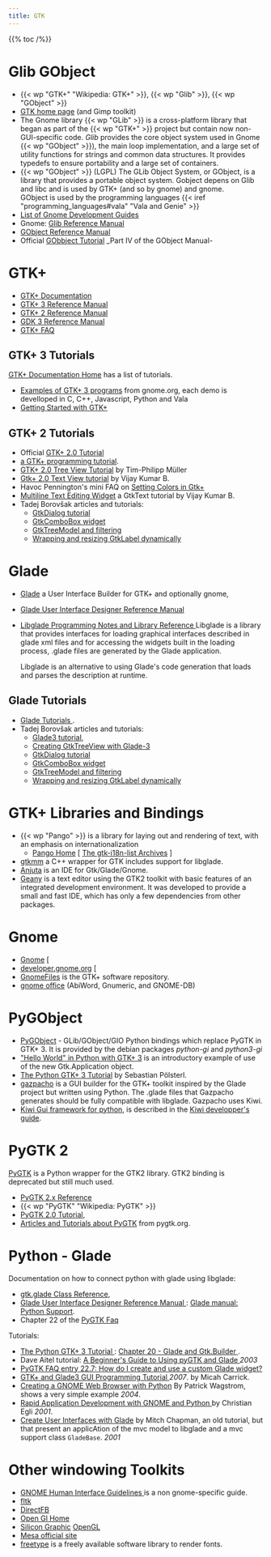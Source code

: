 ```yaml
---
title: GTK
---
```


{{% toc /%}}

# Glib GObject
-   {{< wp "GTK+"  "Wikipedia: GTK+" >}}, {{< wp "Glib" >}}, {{< wp "GObject" >}}
-   [GTK home page](http://www.gtk.org/) (and Gimp toolkit)
-   The Gnome library {{< wp "GLib" >}} is a cross-platform  library that began as part of
    the {{< wp "GTK+" >}} project but contain now non-GUI-specific code.
    _Glib_ provides the core object system used in Gnome {{< wp "GObject" >}}), the main loop
    implementation, and a large set of utility functions for strings and
    common data structures. It provides typedefs to ensure portability
    and a large set of containers.
-   {{< wp "GObject" >}} (LGPL) The GLib Object System, or GObject, is a library
    that provides a portable object system.  Gobject depens on Glib
    and libc and is used by GTK+ (and so by gnome) and gnome.<br />
    GObject is used by the programming languages
    {{< iref "programming_languages#vala" "Vala and Genie" >}}
-   [List of Gnome Development Guides
    ](https://developer.gnome.org/guides)
-   Gnome:  [Glib Reference Manual](http://library.gnome.org/devel/glib/stable/)
-   [GObject Reference Manual](http://developer.gnome.org/gobject/stable/)
-   Official [GObbject Tutorial](http://developer.gnome.org/gobject/stable/pt02.html)
    _Part IV of the GObject Manual-

# GTK+
-   [GTK+ Documentation](http://www.gtk.org/documentation.php)
-   [GTK+ 3 Reference Manual](https://developer.gnome.org/gtk3/stable/)
-   [GTK+ 2 Reference Manual](https://developer.gnome.org/gtk2/)
-   [GDK 3 Reference Manual](https://developer.gnome.org/gdk3/stable/)
-   [GTK+ FAQ](https://developer.gnome.org/gtk3/stable/gtk-question-index.html)

##  GTK+ 3 Tutorials
[GTK+ Documentation Home](http://www.gtk.org/documentation.php)
has a list of tutorials.

-   [Examples of GTK+ 3 programs](https://developer.gnome.org/gnome-devel-demos)
    from gnome.org, each demo is develloped in C, C++, Javascript, Python and Vala
-   [Getting Started with GTK+
    ](https://developer.gnome.org/gtk3/stable/gtk-getting-started.html)

## GTK+ 2 Tutorials
-   Official [GTK+ 2.0 Tutorial](http://library.gnome.org/devel/gtk-tutorial/stable/)
-   [a GTK+ programming tutorial](http://zetcode.com/tutorials/gtktutorial/).
-   [GTK+ 2.0 Tree View Tutorial](http://scentric.net/tutorial/) by
    Tim-Philipp Müller
-   [Gtk+ 2.0 Text View tutorial](http://www.bravegnu.org/gtktext/)
    by Vijay Kumar B.
-   Havoc Pennington's mini FAQ on
    [Setting Colors in Gtk+](http://ometer.com/gtk-colors.html)
-   [Multiline Text Editing Widget](http://www.bravegnu.org/gtktext/)
    a GtkText tutorial by Vijay Kumar B.
-   Tadej Borovšak articles and tutorials:
    - [GtkDialog tutorial](http://tadeboro.blogspot.com/2009/04/gtkdialog-tutorial-part-1.html)
    - [GtkComboBox widget](http://tadeboro.blogspot.com/2009/04/gtkcombobox-widget-part-1.html)
    - [GtkTreeModel and filtering](http://tadeboro.blogspot.com/2009/05/gtktreemodel-and-filtering.html)
    - [Wrapping and resizing GtkLabel dynamically](http://tadeboro.blogspot.com/search/label/Tips)

# Glade
-   [Glade](http://glade.gnome.org/) a User Interface Builder for
    GTK+ and optionally gnome,
-   [Glade User Interface Designer Reference Manual
    ](https://developer.gnome.org/gladeui/)
-   [Libglade Programming Notes and Library Reference
    ](https://developer.gnome.org/libglade/stable/)
    Libglade is a library that provides interfaces for loading
    graphical interfaces described in glade xml files and for
    accessing the widgets built in the loading process, .glade files
    are generated by the Glade application.

    Libglade is an alternative to using Glade's code generation
    that loads and parses the description at runtime.

## Glade Tutorials
-   [Glade Tutorials
    ](https://wiki.gnome.org/action/show/Apps/Glade/Tutorials).
-   Tadej Borovšak articles and tutorials:
    - [Glade3 tutorial](http://tadeboro.blogspot.com/2009/09/glade3-tutorial-1-introduction.html),
    - [Creating GtkTreeView with Glade-3](http://tadeboro.blogspot.com/2009/04/creatin-gtktreeview-with-glade-3.html)
    - [GtkDialog tutorial](http://tadeboro.blogspot.com/2009/04/gtkdialog-tutorial-part-1.html)
    - [GtkComboBox widget](http://tadeboro.blogspot.com/2009/04/gtkcombobox-widget-part-1.html)
    - [GtkTreeModel and filtering](http://tadeboro.blogspot.com/2009/05/gtktreemodel-and-filtering.html)
    - [Wrapping and resizing GtkLabel dynamically](http://tadeboro.blogspot.com/search/label/Tips)

# GTK+ Libraries and Bindings
-   {{< wp "Pango" >}} is a library for laying out and rendering of text, with an emphasis on internationalization
    - [Pango Home](http://www.pango.org) [
    [The gtk-i18n-list Archives](http://mail.gnome.org/archives/gtk-i18n-list/)
    ]
-   [gtkmm](http://www.gtkmm.org/)  a C++ wrapper for GTK includes
    support for libglade.
-   [Anjuta](http://www.anjuta.org/) is an IDE for Gtk/Glade/Gnome.
-   [Geany](http://geany.uvena.de "geany.uvena.de") is a text
    editor using the GTK2 toolkit with basic features of an integrated
    development environment. It was developed to provide a small and
    fast IDE, which has only a few dependencies from other packages.

# Gnome
-   [Gnome](http://www.gnome.org/) [
-   [developer.gnome.org](http://developer.gnome.org) [
-   [GnomeFiles](http://www.gnomefiles.org/) is the GTK+ software
    repository.
-   [gnome office](http://www.gnome.org/gnome-office/) (AbiWord,
    Gnumeric, and GNOME-DB)

# PyGObject

-   [PyGObject](https://wiki.gnome.org/action/show/Projects/PyGObject) -
     GLib/GObject/GIO Python bindings which replace PyGTK in GTK+ 3.
     It is provided by the debian packages _python-gi_ and _python3-gi_
-   ["Hello World" in Python with GTK+ 3](http://www.micahcarrick.com/gtk3-python-hello-world.html)
    is an introductory example of use of the new Gtk.Application object.
-   [The Python GTK+ 3 Tutorial](http://python-gtk-3-tutorial.readthedocs.org/en/latest/)
    by Sebastian Pölsterl.
-   [gazpacho](http://gazpacho.sicem.biz/) is a GUI builder for the
    GTK+ toolkit inspired by the Glade project but written using
    Python. The .glade files that Gazpacho generates should be fully
    compatible with libglade. Gazpacho uses Kiwi.
-   [Kiwi Gui framework for python](http://www.async.com.br/projects/kiwi/),
    is described in the
    [Kiwi developper's guide](http://www.async.com.br/projects/kiwi/howto/).

# PyGTK 2
[PyGTK](http://www.pygtk.org/) is a Python wrapper for the GTK2
library. GTK2 binding is deprecated but still much used.

-   [PyGTK 2.x Reference](http://www.pygtk.org/pygtk2reference/index.html)
-   {{< wp "PyGTK"  "Wikipedia: PyGTK" >}}
-   [PyGTK 2.0 Tutorial](http://www.pygtk.org/pygtk2tutorial/index.html),
-   [Articles and Tutorials about PyGTK](http://www.pygtk.org/articles.html) from pygtk.org.

# Python - Glade
Documentation on how to connect python with glade using libglade:
-   [gtk.glade Class Reference](http://www.pygtk.org/pygtk2reference/class-gladexml.html),
-   [Glade User Interface Designer Reference Manual
    ](https://developer.gnome.org/gladeui/):
    [Glade manual: Python Support](https://developer.gnome.org/gladeui/stable/pythonsupport.html).
-   Chapter 22 of the [PyGTK Faq](http://www.async.com.br/faq/pygtk/)

Tutorials:

-   [The Python GTK+ 3 Tutorial
    ](http://python-gtk-3-tutorial.readthedocs.org/en/latest/):
    [Chapter 20 - Glade and Gtk.Builder
    ](http://python-gtk-3-tutorial.readthedocs.org/en/latest/builder.html?highlight=glade).
-   Dave Aitel tutorial:
    [A Beginner's Guide to Using pyGTK and Glade
    ](http://www.linuxjournal.com/article/6586) _2003_
-   [PyGTK FAQ entry 22.7: How do I create and use a custom Glade widget?
    ](http://www.async.com.br/faq/pygtk/index.py?req=show&file=faq22.007.htp)
-   [GTK+ and Glade3 GUI Programming Tutorial
    ](http://www.micahcarrick.com/12-24-2007/gtk-glade-tutorial-part-1.html) _2007_.
    by Micah Carrick.
-   [Creating a GNOME Web Browser with Python](http://patrick.wagstrom.net/tutorials/pygtkmozembed/pygtkmozembed.html)
    By Patrick Wagstrom, shows a very simple example _2004_.
-   [Rapid Application Development with GNOME and Python
    ](http://www.ukuug.org/events/linux2001/papers/html/CEgli/Gnome-Talk.html)
    by Christian Egli _2001_.
-   [Create User Interfaces with Glade](http://www.linuxjournal.com/article/4702)
    by Mitch Chapman, an old tutorial, but that present an applicAtion
    of the mvc model to libglade and a mvc support class `GladeBase`. _2001_

# Other windowing Toolkits
-   [GNOME Human Interface Guidelines
    ](https://developer.gnome.org/hig/stable/)
    is a non gnome-specific guide.
-   [fltk](http://www.fltk.org)
-   [DirectFB](http://www.directfb.org)
-   [Open Gl Home](http://www.opengl.org)
-   [Silicon Graphic](http://www.sgi.com)
    [OpenGL](http://www.sgi.com/tech/OpenGL/)
-   [Mesa official site](http://www.mesa3d.org/)
-   [freetype](http://www.freetype.org/)
    is a freely available software library to render fonts.


<!-- Local Variables: -->
<!-- mode: markdown -->
<!-- ispell-local-dictionary: "english" -->
<!-- End: -->
